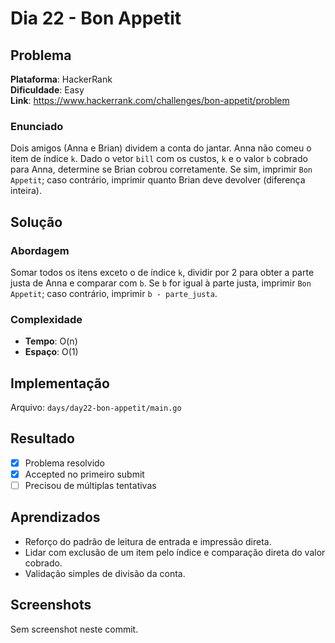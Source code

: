 # Dia 22 - Bon Appetit

## Problema

**Plataforma**: HackerRank  
**Dificuldade**: Easy  
**Link**: https://www.hackerrank.com/challenges/bon-appetit/problem

### Enunciado

Dois amigos (Anna e Brian) dividem a conta do jantar. Anna não comeu o item de índice `k`. Dado o vetor `bill` com os custos, `k` e o valor `b` cobrado para Anna, determine se Brian cobrou corretamente. Se sim, imprimir `Bon Appetit`; caso contrário, imprimir quanto Brian deve devolver (diferença inteira).

## Solução

### Abordagem

Somar todos os itens exceto o de índice `k`, dividir por 2 para obter a parte justa de Anna e comparar com `b`. Se `b` for igual à parte justa, imprimir `Bon Appetit`; caso contrário, imprimir `b - parte_justa`.

### Complexidade

- **Tempo**: O(n)
- **Espaço**: O(1)

## Implementação
Arquivo: `days/day22-bon-appetit/main.go`

## Resultado

- [x] Problema resolvido
- [x] Accepted no primeiro submit
- [ ] Precisou de múltiplas tentativas

## Aprendizados

- Reforço do padrão de leitura de entrada e impressão direta.
- Lidar com exclusão de um item pelo índice e comparação direta do valor cobrado.
- Validação simples de divisão da conta.

## Screenshots

Sem screenshot neste commit.
